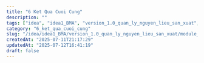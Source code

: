 ```yaml
---
title: "6 Ket Qua Cuoi Cung"
description: ""
tags: ["idea", "idea1_BMA", "version_1.0_quan_ly_nguyen_lieu_san_xuat", "module_1_nguyen_lieu", "1_thiet_ke_CSDL_prisma_schema", "6_ket_qua_cuoi_cung"]
category: "6_ket_qua_cuoi_cung"
slug: "/idea/idea1_BMA/version_1.0_quan_ly_nguyen_lieu_san_xuat/module_1_nguyen_lieu/1_thiet_ke_CSDL_prisma_schema/6_ket_qua_cuoi_cung/6_ket_qua_cuoi_cung.md"
createdAt: "2025-07-11T21:17:29"
updatedAt: "2025-07-12T16:41:19"
draft: false
---
```


